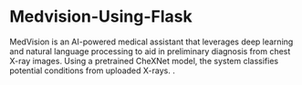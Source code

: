 # Medvision-Using-Flask
MedVision is an AI-powered medical assistant that leverages deep learning and natural language processing to aid in preliminary diagnosis from chest X-ray images. Using a pretrained CheXNet model, the system classifies potential conditions from uploaded X-rays. .
